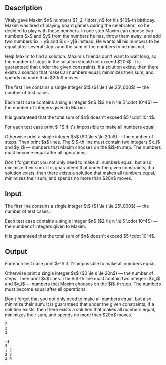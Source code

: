 ## Description

<div><p>Vitaly gave Maxim $n$ numbers $1, 2, \ldots, n$ for his $16$-th birthday. Maxim was tired of playing board games during the celebration, so he decided to play with these numbers. In one step Maxim can choose two numbers $x$ and $y$ from the numbers he has, throw them away, and add two numbers $x + y$ and $|x - y|$ instead. He wants all his numbers to be equal after several steps and the sum of the numbers to be minimal.</p><p>Help Maxim to find a solution. Maxim's friends don't want to wait long, so the number of steps in the solution should not exceed $20n$. It is guaranteed that under the given constraints, if a solution exists, then there exists a solution that makes all numbers equal, minimizes their sum, and spends no more than $20n$ moves.</p></div><div class="input-specification"><p>The first line contains a single integer $t$ ($1 \le t \le 25\,000$)&nbsp;— the number of test cases.</p><p>Each test case contains a single integer $n$ ($2 \le n \le 5 \cdot 10^4$)&nbsp;— the number of integers given to Maxim.</p><p>It is guaranteed that the total sum of $n$ doesn't exceed $5 \cdot 10^4$.</p></div><div class="output-specification"><p>For each test case print $-1$ if it's impossible to make all numbers equal.</p><p>Otherwise print a single integer $s$ ($0 \le s \le 20n$)&nbsp;— the number of steps. Then print $s$ lines. The $i$-th line must contain two integers $x_i$ and $y_i$&nbsp;— numbers that Maxim chooses on the $i$-th step. The numbers must become equal after all operations.</p><p>Don't forget that you not only need to make all numbers equal, but also minimize their sum. It is guaranteed that under the given constraints, if a solution exists, then there exists a solution that makes all numbers equal, minimizes their sum, and spends no more than $20n$ moves.</p></div>

## Input

<p>The first line contains a single integer $t$ ($1 \le t \le 25\,000$)&nbsp;— the number of test cases.</p><p>Each test case contains a single integer $n$ ($2 \le n \le 5 \cdot 10^4$)&nbsp;— the number of integers given to Maxim.</p><p>It is guaranteed that the total sum of $n$ doesn't exceed $5 \cdot 10^4$.</p>

## Output

<p>For each test case print $-1$ if it's impossible to make all numbers equal.</p><p>Otherwise print a single integer $s$ ($0 \le s \le 20n$)&nbsp;— the number of steps. Then print $s$ lines. The $i$-th line must contain two integers $x_i$ and $y_i$&nbsp;— numbers that Maxim chooses on the $i$-th step. The numbers must become equal after all operations.</p><p>Don't forget that you not only need to make all numbers equal, but also minimize their sum. It is guaranteed that under the given constraints, if a solution exists, then there exists a solution that makes all numbers equal, minimizes their sum, and spends no more than $20n$ moves.</p>





```input1
2
2
3
```




```output1
-1
3
1 3
2 2
4 0
```


